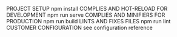 PROJECT SETUP
npm install
COMPLIES AND HOT-RELOAD FOR DEVELOPMENT
npm run serve
COMPLIES AND MINIFIERS FOR PRODUCTION
npm run build
LINTS AND FIXES FILES
npm run lint
CUSTOMER CONFIGURATION
see configuration reference


